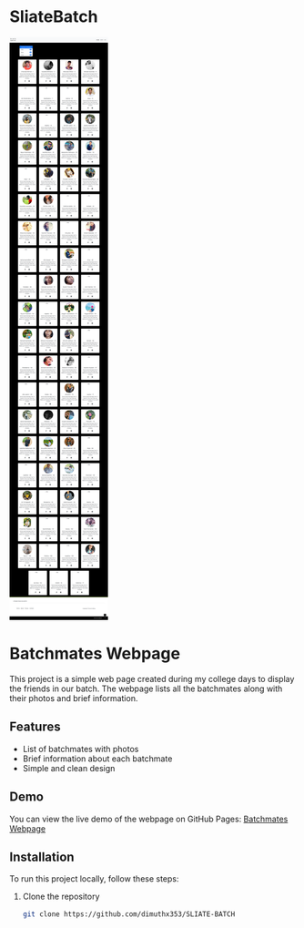 # SliateBatch

![Project Image](images/image.png)

# Batchmates Webpage

This project is a simple web page created during my college days to display the friends in our batch. The webpage lists all the batchmates along with their photos and brief information.

## Features

- List of batchmates with photos
- Brief information about each batchmate
- Simple and clean design

## Demo

You can view the live demo of the webpage on GitHub Pages: [Batchmates Webpage](https://dimuthx353.github.io/hndit2022/)

## Installation

To run this project locally, follow these steps:

1. Clone the repository
   ```sh
   git clone https://github.com/dimuthx353/SLIATE-BATCH
   ```
